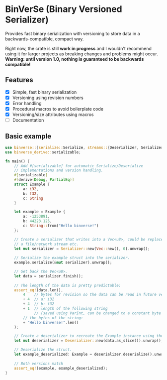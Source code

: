 # BinVerSe (**Bin**ary **Ver**sioned **Se**rializer)

Provides fast binary serialization with versioning to store data in a backwards-compatible, compact way.

Right now, the crate is still **work in progress** and I wouldn't recommend using it for larger projects as breaking changes and problems might occur.
**Warning: until version 1.0, nothing is guaranteed to be backwards compatible!**


## Features
- [x] Simple, fast binary serialization
- [x] Versioning using revision numbers
- [x] Error handling
- [x] Procedural macros to avoid boilerplate code
- [x] Versioning/size attributes using macros
- [ ] Documentation

## Basic example

```rust
use binverse::{serialize::Serialize, streams::{Deserializer, Serializer}};
use binverse_derive::serializable;

fn main() {
    // Add #[serializable] for automatic Serialize/Deserialize
    // implementations and version handling.
    #[serializable]
    #[derive(Debug, PartialEq)]
    struct Example {
        a: i32,
        b: f32,
        c: String
    }

    let example = Example {
        a: -1253891,
        b: 44223.125,
        c: String::from("Hello binverse!")
    };

    // Create a serializer that writes into a Vec<u8>, could be replaced by
    // a file/network stream etc.
    let mut serializer = Serializer::new(Vec::new(), 0).unwrap();
    
    // Serialize the example struct into the serializer.
    example.serialize(&mut serializer).unwrap();

    // Get back the Vec<u8>.
    let data = serializer.finish();
    
    // The length of the data is pretty predictable:
    assert_eq!(data.len(), 
        4    // bytes for revision so the data can be read in future versions
        + 4  // a: i32
        + 4  // b: f32
        + 1  // length of the following string
             // (saved using VarInt, can be changed to a constant byte size)
        // the bytes of the string:
        + "Hello binverse!".len()
    );

    // Create a deserializer to recreate the Example instance using the data.
    let mut deserializer = Deserializer::new(data.as_slice()).unwrap();

    // Deserialize the struct. 
    let example_deserialized: Example = deserializer.deserialize().unwrap();
    
    // Both versions match
    assert_eq!(example, example_deserialized);
}
```